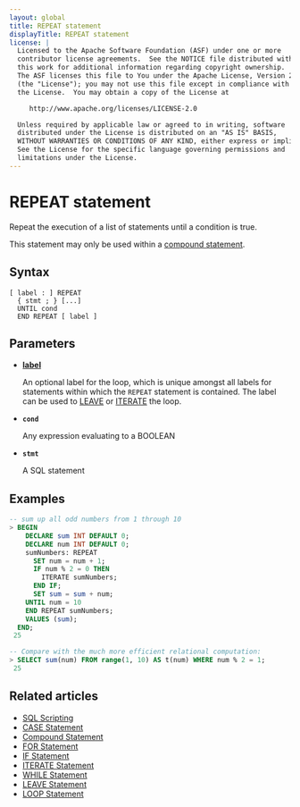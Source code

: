 ```yaml
---
layout: global
title: REPEAT statement
displayTitle: REPEAT statement
license: |
  Licensed to the Apache Software Foundation (ASF) under one or more
  contributor license agreements.  See the NOTICE file distributed with
  this work for additional information regarding copyright ownership.
  The ASF licenses this file to You under the Apache License, Version 2.0
  (the "License"); you may not use this file except in compliance with
  the License.  You may obtain a copy of the License at

     http://www.apache.org/licenses/LICENSE-2.0

  Unless required by applicable law or agreed to in writing, software
  distributed under the License is distributed on an "AS IS" BASIS,
  WITHOUT WARRANTIES OR CONDITIONS OF ANY KIND, either express or implied.
  See the License for the specific language governing permissions and
  limitations under the License.
---
```


# REPEAT statement

Repeat the execution of a list of statements until a condition is true.

This statement may only be used within a [compound statement](compound-stmt.md).

## Syntax

```
[ label : ] REPEAT
  { stmt ; } [...]
  UNTIL cond
  END REPEAT [ label ]
```

## Parameters

- **[label](/sql/language-manual/sql-ref-names.md#label-name)**

  An optional label for the loop, which is unique amongst all labels for statements within which the `REPEAT` statement is contained.
  The label can be used to [LEAVE](leave-stmt.md) or [ITERATE](iterate-stmt.md) the loop.

- **`cond`**

  Any expression evaluating to a BOOLEAN

- **`stmt`**

  A SQL statement

## Examples

```SQL
-- sum up all odd numbers from 1 through 10
> BEGIN
    DECLARE sum INT DEFAULT 0;
    DECLARE num INT DEFAULT 0;
    sumNumbers: REPEAT
      SET num = num + 1;
      IF num % 2 = 0 THEN
        ITERATE sumNumbers;
      END IF;
      SET sum = sum + num;
    UNTIL num = 10
    END REPEAT sumNumbers;
    VALUES (sum);
  END;
 25

-- Compare with the much more efficient relational computation:
> SELECT sum(num) FROM range(1, 10) AS t(num) WHERE num % 2 = 1;
 25
```

## Related articles

- [SQL Scripting](/sql/language-manual/sql-ref-scripting.md)
- [CASE Statement](/sql/language-manual/control-flow/case-stmt.md)
- [Compound Statement](/sql/language-manual/control-flow/compound-stmt.md)
- [FOR Statement](/sql/language-manual/control-flow/for-stmt.md)
- [IF Statement](/sql/language-manual/control-flow/if-stmt.md)
- [ITERATE Statement](/sql/language-manual/control-flow/iterate-stmt.md)
- [WHILE Statement](/sql/language-manual/control-flow/while-stmt.md)
- [LEAVE Statement](/sql/language-manual/control-flow/leave-stmt.md)
- [LOOP Statement](/sql/language-manual/control-flow/loop-stmt.md)

```

```
